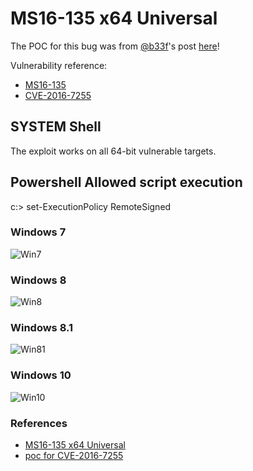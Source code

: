 # MS16-135 x64 Universal

The POC for this bug was from [@b33f](http://www.fuzzysecurity.com/)'s post [here](https://github.com/FuzzySecurity/PSKernel-Primitives/tree/master/Sample-Exploits/MS16-135)!

Vulnerability reference:
 * [MS16-135](https://technet.microsoft.com/en-us/library/security/ms16-135.aspx)
 * [CVE-2016-7255](http://www.cve.mitre.org/cgi-bin/cvename.cgi?name=CVE-2016-7255)

## SYSTEM Shell

The exploit works on all 64-bit vulnerable targets. 

## Powershell Allowed script execution

c:\> set-ExecutionPolicy RemoteSigned

### Windows 7

![Win7](Win7.png)

### Windows 8

![Win8](Win8.png)

### Windows 8.1

![Win81](Win81.png)

### Windows 10

![Win10](Win10.png)

### References
* [MS16-135 x64 Universal](https://github.com/FuzzySecurity/PSKernel-Primitives/tree/master/Sample-Exploits/MS16-135)  
* [poc for CVE-2016-7255](https://github.com/tinysec/public/tree/master/CVE-2016-7255)  
